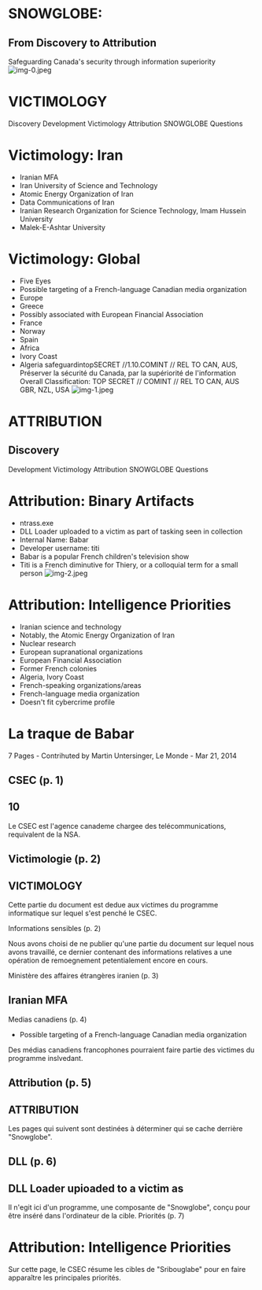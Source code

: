 # SNOWGLOBE: 

## From Discovery to Attribution

Safeguarding Canada's security through information superiority
![img-0.jpeg](img-0.jpeg)
# VICTIMOLOGY 

Discovery
Development
Victimology
Attribution
SNOWGLOBE
Questions
# Victimology: Iran 

- Iranian MFA
- Iran University of Science and Technology
- Atomic Energy Organization of Iran
- Data Communications of Iran
- Iranian Research Organization for Science Technology, Imam Hussein University
- Malek-E-Ashtar University
# Victimology: Global 

- Five Eyes
- Possible targeting of a French-language Canadian media organization
- Europe
- Greece
- Possibly associated with European Financial Association
- France
- Norway
- Spain
- Africa
- Ivory Coast
- Algeria
safeguardintopSECRET //1.10.COMINT // REL TO CAN, AUS, Préserver la sécurité du Canada, par la supériorité de l'information
Overall Classification: TOP SECRET // COMINT // REL TO CAN, AUS GBR, NZL, USA
![img-1.jpeg](img-1.jpeg)

# ATTRIBUTION 

## Discovery

Development
Victimology
Attribution
SNOWGLOBE
Questions
# Attribution: Binary Artifacts 

- ntrass.exe
- DLL Loader uploaded to a victim as part of tasking seen in collection
- Internal Name: Babar
- Developer username: titi
- Babar is a popular French children's television show
- Titi is a French diminutive for Thiery, or a colloquial term for a small person
![img-2.jpeg](img-2.jpeg)
# Attribution: Intelligence Priorities 

- Iranian science and technology
- Notably, the Atomic Energy Organization of Iran
- Nuclear research
- European supranational organizations
- European Financial Association
- Former French colonies
- Algeria, Ivory Coast
- French-speaking organizations/areas
- French-language media organization
- Doesn't fit cybercrime profile
# La traque de Babar 

7 Pages - Contrihuted by Martin Untersinger, Le Monde - Mar 21, 2014

## CSEC (p. 1)

## 10

Le CSEC est l'agence canademe chargee des telécommunications, requivalent de la NSA.

## Victimologie (p. 2)

## VICTIMOLOGY

Cette partie du document est dedue aux victimes du programme informatique sur lequel s'est penché le CSEC.

Informations sensibles (p. 2)

Nous avons choisi de ne publier qu'une partie du document sur lequel nous avons travaillé, ce dernier contenant des informations relatives a une opération de remoegnement petentialement encore en cours.

Ministère des affaires étrangères iranien (p. 3)

## Iranian MFA

Medias canadiens (p. 4)

- Possible targeting of a French-language Canadian media organization

Des médias canadiens francophones pourraient faire partie des victimes du programme inslvedant.

## Attribution (p. 5)

## ATTRIBUTION

Les pages qui suivent sont destinées à déterminer qui se cache derrière "Snowglobe".

## DLL (p. 6)

## DLL Loader upioaded to a victim as

Il n'egit ici d'un programme, une composante de "Snowglobe", conçu pour être inséré dans l'ordinateur de la cible.
Priorités (p. 7)

# Attribution: Intelligence Priorities 

Sur cette page, le CSEC résume les cibles de "Sribouglabe" pour en faire apparaître les principales priorités.
